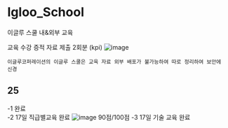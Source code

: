 # Igloo_School
이글루 스쿨 내&amp;외부 교육

교육 수강 증적 자료 제출 2회분 (kpi)
![image](https://github.com/user-attachments/assets/e697db32-4f7e-4ae9-9ffb-df59bf5fe038)
```
이글루코퍼레이션의 이글루 스쿨은 교육 자료 외부 배포가 불가능하여 따로 정리하여 보안에 신경
```
## 25      
-1 완료      
-2 17일 직급별교육 완료
![image](https://github.com/user-attachments/assets/7bde11b7-0506-414d-af3f-869f3fda099d) 90점/100점
-3 17일 기술 교육 완료

